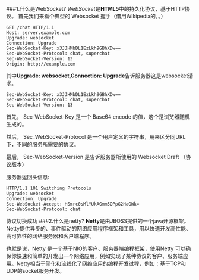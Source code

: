 ###1.什么是WebSocket?
*WebSocket*是**HTML5**中的持久化协议，基于HTTP协议。
首先我们来看个典型的 Websocket 握手（借用Wikipedia的。。）
```
GET /chat HTTP/1.1
Host: server.example.com
Upgrade: websocket
Connection: Upgrade
Sec-WebSocket-Key: x3JJHMbDL1EzLkh9GBhXDw==
Sec-WebSocket-Protocol: chat, superchat
Sec-WebSocket-Version: 13
Origin: http://example.com
```
其中**Upgrade: websocket,Connection: Upgrade**告诉服务器这是websocket请求。
```
Sec-WebSocket-Key: x3JJHMbDL1EzLkh9GBhXDw==
Sec-WebSocket-Protocol: chat, superchat
Sec-WebSocket-Version: 13
```
首先， Sec-WebSocket-Key 是一个 Base64 encode 的值，这个是浏览器随机生成的。

然后， Sec_WebSocket-Protocol 是一个用户定义的字符串，用来区分同URL下，不同的服务所需要的协议。

最后， Sec-WebSocket-Version 是告诉服务器所使用的 Websocket Draft （协议版本）

服务器返回头信息:
```
HTTP/1.1 101 Switching Protocols
Upgrade: websocket
Connection: Upgrade
Sec-WebSocket-Accept: HSmrc0sMlYUkAGmm5OPpG2HaGWk=
Sec-WebSocket-Protocol: chat
```
协议切换成功
###2.什么是netty?
**Netty**是由JBOSS提供的一个java开源框架。Netty提供异步的、事件驱动的网络应用程序框架和工具，用以快速开发高性能、高可靠性的网络服务器和客户端程序。

也就是说，Netty 是一个基于NIO的客户、服务器端编程框架，使用Netty 可以确保你快速和简单的开发出一个网络应用，例如实现了某种协议的客户、服务端应用。Netty相当于简化和流线化了网络应用的编程开发过程，例如：基于TCP和UDP的socket服务开发。